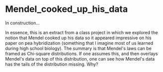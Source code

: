 # Mendel_cooked_up_his_data  
In construction...  
  
  In essence, this is an extract from a class project in which we explored the notion that Mendel cooked up his data so it appeared impressive on his paper on pea hybridization (something that I imagine most of us learned during high school biology). The summary is that Mendel's laws can be framed as Chi-square distributions. If one assumes this, and then overlays Mendel's data on top of this distribution, one can see how Mendel's data has the tails of the distribution missing. Why?
